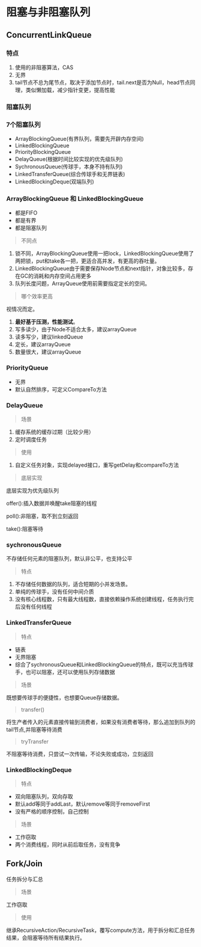 # 阻塞与非阻塞队列

## ConcurrentLinkQueue

### 特点
1. 使用的非阻塞算法，CAS
2. 无界
3. tail节点不总为尾节点，取决于添加节点时，tail.next是否为Null，head节点同理，类似懒加载，减少指针变更，提高性能

### 阻塞队列

### 7个阻塞队列
- ArrayBlockingQueue(有界队列，需要先开辟内存空间)
- LinkedBlockingQueue
- PriorityBlockingQueue
- DelayQueue(根据时间比较实现的优先级队列)
- SychronousQueue(传球手，本身不持有队列)
- LinkedTransferQueue(综合传球手和无界链表)
- LinkedBlockingDeque(双端队列)

### ArrayBlockingQueue 和 LinkedBlockingQueue
- 都是FIFO
- 都是有界
- 都是阻塞队列

> 不同点

1. 锁不同，ArrayBlockingQueue使用一把lock，LinkedBlockingQueue使用了两把锁，put和take各一把，更适合高并发，有更高的吞吐量。
2. LinkedBlockingQueue由于需要保存Node节点和next指针，对象比较多，存在GC的消耗和内存空间占用更多
3. 队列长度问题，ArrayQueue使用前需要指定定长的空间。

> 哪个效率更高

视情况而定。
1. **最好基于压测，性能测试**。
2. 写多读少，由于Node不适合太多，建议arrayQueue
3. 读多写少，建议linkedQueue
4. 定长，建议arrayQueue
5. 数量很大，建议arrayQueue

### PriorityQueue
- 无界
- 默认自然排序，可定义CompareTo方法

### DelayQueue
> 场景

1. 缓存系统的缓存过期（比较少用）
2. 定时调度任务

> 使用

1. 自定义任务对象，实现delayed接口，重写getDelay和compareTo方法

> 底层实现

底层实现为优先级队列

offer():插入数据并唤醒take阻塞的线程

poll():非阻塞，取不到立刻返回

take():阻塞等待

### sychronousQueue
不存储任何元素的阻塞队列，默认非公平，也支持公平

> 特点

1. 不存储任何数据的队列，适合短期的小并发场景。
2. 单纯的传球手，没有任何中间介质
3. 没有核心线程数，只有最大线程数，直接依赖操作系统创建线程，任务执行完后没有任何线程

### LinkedTransferQueue

> 特点

- 链表
- 无界阻塞
- 综合了sychronousQueue和LinkedBlockingQueue的特点，既可以充当传球手，也可以阻塞，还可以使用队列存储数据

> 场景

既想要传球手的便捷性，也想要Queue存储数据。

> transfer()

将生产者传入的元素直接传输到消费者，如果没有消费者等待，那么追加到队列的tail节点,并阻塞等待消费

> tryTransfer

不阻塞等待消费，只尝试一次传输，不论失败或成功，立刻返回

### LinkedBlockingDeque

> 特点

- 双向阻塞队列，双向存取
- 默认add等同于addLast，默认remove等同于removeFirst
- 没有严格的顺序控制，自己控制

> 场景

- 工作窃取
- 两个消费线程，同时从前后取任务，没有竞争

## Fork/Join
任务拆分与汇总

> 场景

工作窃取

> 使用

继承RecursiveAction/RecursiveTask，覆写compute方法，用于拆分和汇总任务结果，会阻塞等待所有结果执行。
